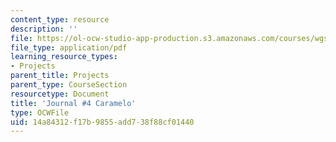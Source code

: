 ```yaml
---
content_type: resource
description: ''
file: https://ol-ocw-studio-app-production.s3.amazonaws.com/courses/wgs-s10-special-topics-in-women-gender-studies-seminar-latina-womens-voices-spring-2010/14a84312f17b9855add738f88cf01440_MITWGS_S10S10_jrnl_carlo.pdf
file_type: application/pdf
learning_resource_types:
- Projects
parent_title: Projects
parent_type: CourseSection
resourcetype: Document
title: 'Journal #4 Caramelo'
type: OCWFile
uid: 14a84312-f17b-9855-add7-38f88cf01440
---
```


